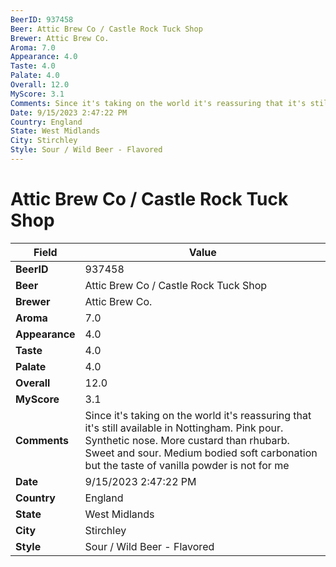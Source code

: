 ```yaml
---
BeerID: 937458
Beer: Attic Brew Co / Castle Rock Tuck Shop
Brewer: Attic Brew Co.
Aroma: 7.0
Appearance: 4.0
Taste: 4.0
Palate: 4.0
Overall: 12.0
MyScore: 3.1
Comments: Since it's taking on the world it's reassuring that it's still available in Nottingham. Pink pour. Synthetic nose. More custard than rhubarb. Sweet and sour. Medium bodied soft carbonation but the taste of vanilla powder is not for me
Date: 9/15/2023 2:47:22 PM
Country: England
State: West Midlands
City: Stirchley
Style: Sour / Wild Beer - Flavored
---
```


# Attic Brew Co / Castle Rock Tuck Shop

| Field         | Value |
|---------------|-------|
| **BeerID** | 937458 |
| **Beer** | Attic Brew Co / Castle Rock Tuck Shop |
| **Brewer** | Attic Brew Co. |
| **Aroma** | 7.0 |
| **Appearance** | 4.0 |
| **Taste** | 4.0 |
| **Palate** | 4.0 |
| **Overall** | 12.0 |
| **MyScore** | 3.1 |
| **Comments** | Since it's taking on the world it's reassuring that it's still available in Nottingham. Pink pour. Synthetic nose. More custard than rhubarb. Sweet and sour. Medium bodied soft carbonation but the taste of vanilla powder is not for me |
| **Date** | 9/15/2023 2:47:22 PM |
| **Country** | England |
| **State** | West Midlands |
| **City** | Stirchley |
| **Style** | Sour / Wild Beer - Flavored |
